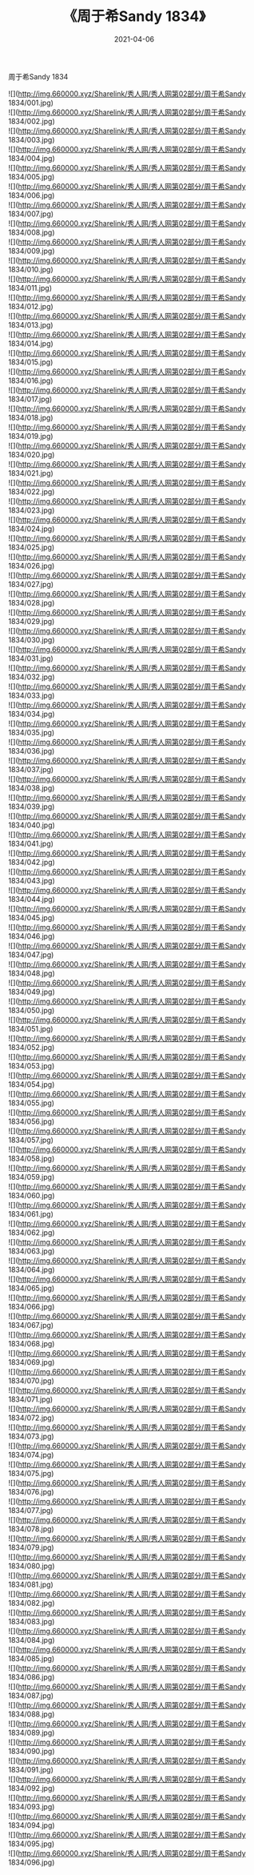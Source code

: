 ﻿---
layout: post
title:  《周于希Sandy 1834》
date:   2021-04-06
img: http://img.660000.xyz/Sharelink/秀人网/秀人网第02部分/周于希Sandy 1834/000.jpg
categories: [美女, 清纯, 唯美]
---

周于希Sandy 1834

  ![](http://img.660000.xyz/Sharelink/秀人网/秀人网第02部分/周于希Sandy 1834/001.jpg) <br> ![](http://img.660000.xyz/Sharelink/秀人网/秀人网第02部分/周于希Sandy 1834/002.jpg) <br> ![](http://img.660000.xyz/Sharelink/秀人网/秀人网第02部分/周于希Sandy 1834/003.jpg) <br> ![](http://img.660000.xyz/Sharelink/秀人网/秀人网第02部分/周于希Sandy 1834/004.jpg) <br> ![](http://img.660000.xyz/Sharelink/秀人网/秀人网第02部分/周于希Sandy 1834/005.jpg) <br> ![](http://img.660000.xyz/Sharelink/秀人网/秀人网第02部分/周于希Sandy 1834/006.jpg) <br> ![](http://img.660000.xyz/Sharelink/秀人网/秀人网第02部分/周于希Sandy 1834/007.jpg) <br> ![](http://img.660000.xyz/Sharelink/秀人网/秀人网第02部分/周于希Sandy 1834/008.jpg) <br> ![](http://img.660000.xyz/Sharelink/秀人网/秀人网第02部分/周于希Sandy 1834/009.jpg) <br> ![](http://img.660000.xyz/Sharelink/秀人网/秀人网第02部分/周于希Sandy 1834/010.jpg) <br> ![](http://img.660000.xyz/Sharelink/秀人网/秀人网第02部分/周于希Sandy 1834/011.jpg) <br> ![](http://img.660000.xyz/Sharelink/秀人网/秀人网第02部分/周于希Sandy 1834/012.jpg) <br> ![](http://img.660000.xyz/Sharelink/秀人网/秀人网第02部分/周于希Sandy 1834/013.jpg) <br> ![](http://img.660000.xyz/Sharelink/秀人网/秀人网第02部分/周于希Sandy 1834/014.jpg) <br> ![](http://img.660000.xyz/Sharelink/秀人网/秀人网第02部分/周于希Sandy 1834/015.jpg) <br> ![](http://img.660000.xyz/Sharelink/秀人网/秀人网第02部分/周于希Sandy 1834/016.jpg) <br> ![](http://img.660000.xyz/Sharelink/秀人网/秀人网第02部分/周于希Sandy 1834/017.jpg) <br> ![](http://img.660000.xyz/Sharelink/秀人网/秀人网第02部分/周于希Sandy 1834/018.jpg) <br> ![](http://img.660000.xyz/Sharelink/秀人网/秀人网第02部分/周于希Sandy 1834/019.jpg) <br> ![](http://img.660000.xyz/Sharelink/秀人网/秀人网第02部分/周于希Sandy 1834/020.jpg) <br> ![](http://img.660000.xyz/Sharelink/秀人网/秀人网第02部分/周于希Sandy 1834/021.jpg) <br> ![](http://img.660000.xyz/Sharelink/秀人网/秀人网第02部分/周于希Sandy 1834/022.jpg) <br> ![](http://img.660000.xyz/Sharelink/秀人网/秀人网第02部分/周于希Sandy 1834/023.jpg) <br> ![](http://img.660000.xyz/Sharelink/秀人网/秀人网第02部分/周于希Sandy 1834/024.jpg) <br> ![](http://img.660000.xyz/Sharelink/秀人网/秀人网第02部分/周于希Sandy 1834/025.jpg) <br> ![](http://img.660000.xyz/Sharelink/秀人网/秀人网第02部分/周于希Sandy 1834/026.jpg) <br> ![](http://img.660000.xyz/Sharelink/秀人网/秀人网第02部分/周于希Sandy 1834/027.jpg) <br> ![](http://img.660000.xyz/Sharelink/秀人网/秀人网第02部分/周于希Sandy 1834/028.jpg) <br> ![](http://img.660000.xyz/Sharelink/秀人网/秀人网第02部分/周于希Sandy 1834/029.jpg) <br> ![](http://img.660000.xyz/Sharelink/秀人网/秀人网第02部分/周于希Sandy 1834/030.jpg) <br> ![](http://img.660000.xyz/Sharelink/秀人网/秀人网第02部分/周于希Sandy 1834/031.jpg) <br> ![](http://img.660000.xyz/Sharelink/秀人网/秀人网第02部分/周于希Sandy 1834/032.jpg) <br> ![](http://img.660000.xyz/Sharelink/秀人网/秀人网第02部分/周于希Sandy 1834/033.jpg) <br> ![](http://img.660000.xyz/Sharelink/秀人网/秀人网第02部分/周于希Sandy 1834/034.jpg) <br> ![](http://img.660000.xyz/Sharelink/秀人网/秀人网第02部分/周于希Sandy 1834/035.jpg) <br> ![](http://img.660000.xyz/Sharelink/秀人网/秀人网第02部分/周于希Sandy 1834/036.jpg) <br> ![](http://img.660000.xyz/Sharelink/秀人网/秀人网第02部分/周于希Sandy 1834/037.jpg) <br> ![](http://img.660000.xyz/Sharelink/秀人网/秀人网第02部分/周于希Sandy 1834/038.jpg) <br> ![](http://img.660000.xyz/Sharelink/秀人网/秀人网第02部分/周于希Sandy 1834/039.jpg) <br> ![](http://img.660000.xyz/Sharelink/秀人网/秀人网第02部分/周于希Sandy 1834/040.jpg) <br> ![](http://img.660000.xyz/Sharelink/秀人网/秀人网第02部分/周于希Sandy 1834/041.jpg) <br> ![](http://img.660000.xyz/Sharelink/秀人网/秀人网第02部分/周于希Sandy 1834/042.jpg) <br> ![](http://img.660000.xyz/Sharelink/秀人网/秀人网第02部分/周于希Sandy 1834/043.jpg) <br> ![](http://img.660000.xyz/Sharelink/秀人网/秀人网第02部分/周于希Sandy 1834/044.jpg) <br> ![](http://img.660000.xyz/Sharelink/秀人网/秀人网第02部分/周于希Sandy 1834/045.jpg) <br> ![](http://img.660000.xyz/Sharelink/秀人网/秀人网第02部分/周于希Sandy 1834/046.jpg) <br> ![](http://img.660000.xyz/Sharelink/秀人网/秀人网第02部分/周于希Sandy 1834/047.jpg) <br> ![](http://img.660000.xyz/Sharelink/秀人网/秀人网第02部分/周于希Sandy 1834/048.jpg) <br> ![](http://img.660000.xyz/Sharelink/秀人网/秀人网第02部分/周于希Sandy 1834/049.jpg) <br> ![](http://img.660000.xyz/Sharelink/秀人网/秀人网第02部分/周于希Sandy 1834/050.jpg) <br> ![](http://img.660000.xyz/Sharelink/秀人网/秀人网第02部分/周于希Sandy 1834/051.jpg) <br> ![](http://img.660000.xyz/Sharelink/秀人网/秀人网第02部分/周于希Sandy 1834/052.jpg) <br> ![](http://img.660000.xyz/Sharelink/秀人网/秀人网第02部分/周于希Sandy 1834/053.jpg) <br> ![](http://img.660000.xyz/Sharelink/秀人网/秀人网第02部分/周于希Sandy 1834/054.jpg) <br> ![](http://img.660000.xyz/Sharelink/秀人网/秀人网第02部分/周于希Sandy 1834/055.jpg) <br> ![](http://img.660000.xyz/Sharelink/秀人网/秀人网第02部分/周于希Sandy 1834/056.jpg) <br> ![](http://img.660000.xyz/Sharelink/秀人网/秀人网第02部分/周于希Sandy 1834/057.jpg) <br> ![](http://img.660000.xyz/Sharelink/秀人网/秀人网第02部分/周于希Sandy 1834/058.jpg) <br> ![](http://img.660000.xyz/Sharelink/秀人网/秀人网第02部分/周于希Sandy 1834/059.jpg) <br> ![](http://img.660000.xyz/Sharelink/秀人网/秀人网第02部分/周于希Sandy 1834/060.jpg) <br> ![](http://img.660000.xyz/Sharelink/秀人网/秀人网第02部分/周于希Sandy 1834/061.jpg) <br> ![](http://img.660000.xyz/Sharelink/秀人网/秀人网第02部分/周于希Sandy 1834/062.jpg) <br> ![](http://img.660000.xyz/Sharelink/秀人网/秀人网第02部分/周于希Sandy 1834/063.jpg) <br> ![](http://img.660000.xyz/Sharelink/秀人网/秀人网第02部分/周于希Sandy 1834/064.jpg) <br> ![](http://img.660000.xyz/Sharelink/秀人网/秀人网第02部分/周于希Sandy 1834/065.jpg) <br> ![](http://img.660000.xyz/Sharelink/秀人网/秀人网第02部分/周于希Sandy 1834/066.jpg) <br> ![](http://img.660000.xyz/Sharelink/秀人网/秀人网第02部分/周于希Sandy 1834/067.jpg) <br> ![](http://img.660000.xyz/Sharelink/秀人网/秀人网第02部分/周于希Sandy 1834/068.jpg) <br> ![](http://img.660000.xyz/Sharelink/秀人网/秀人网第02部分/周于希Sandy 1834/069.jpg) <br> ![](http://img.660000.xyz/Sharelink/秀人网/秀人网第02部分/周于希Sandy 1834/070.jpg) <br> ![](http://img.660000.xyz/Sharelink/秀人网/秀人网第02部分/周于希Sandy 1834/071.jpg) <br> ![](http://img.660000.xyz/Sharelink/秀人网/秀人网第02部分/周于希Sandy 1834/072.jpg) <br> ![](http://img.660000.xyz/Sharelink/秀人网/秀人网第02部分/周于希Sandy 1834/073.jpg) <br> ![](http://img.660000.xyz/Sharelink/秀人网/秀人网第02部分/周于希Sandy 1834/074.jpg) <br> ![](http://img.660000.xyz/Sharelink/秀人网/秀人网第02部分/周于希Sandy 1834/075.jpg) <br> ![](http://img.660000.xyz/Sharelink/秀人网/秀人网第02部分/周于希Sandy 1834/076.jpg) <br> ![](http://img.660000.xyz/Sharelink/秀人网/秀人网第02部分/周于希Sandy 1834/077.jpg) <br> ![](http://img.660000.xyz/Sharelink/秀人网/秀人网第02部分/周于希Sandy 1834/078.jpg) <br> ![](http://img.660000.xyz/Sharelink/秀人网/秀人网第02部分/周于希Sandy 1834/079.jpg) <br> ![](http://img.660000.xyz/Sharelink/秀人网/秀人网第02部分/周于希Sandy 1834/080.jpg) <br> ![](http://img.660000.xyz/Sharelink/秀人网/秀人网第02部分/周于希Sandy 1834/081.jpg) <br> ![](http://img.660000.xyz/Sharelink/秀人网/秀人网第02部分/周于希Sandy 1834/082.jpg) <br> ![](http://img.660000.xyz/Sharelink/秀人网/秀人网第02部分/周于希Sandy 1834/083.jpg) <br> ![](http://img.660000.xyz/Sharelink/秀人网/秀人网第02部分/周于希Sandy 1834/084.jpg) <br> ![](http://img.660000.xyz/Sharelink/秀人网/秀人网第02部分/周于希Sandy 1834/085.jpg) <br> ![](http://img.660000.xyz/Sharelink/秀人网/秀人网第02部分/周于希Sandy 1834/086.jpg) <br> ![](http://img.660000.xyz/Sharelink/秀人网/秀人网第02部分/周于希Sandy 1834/087.jpg) <br> ![](http://img.660000.xyz/Sharelink/秀人网/秀人网第02部分/周于希Sandy 1834/088.jpg) <br> ![](http://img.660000.xyz/Sharelink/秀人网/秀人网第02部分/周于希Sandy 1834/089.jpg) <br> ![](http://img.660000.xyz/Sharelink/秀人网/秀人网第02部分/周于希Sandy 1834/090.jpg) <br> ![](http://img.660000.xyz/Sharelink/秀人网/秀人网第02部分/周于希Sandy 1834/091.jpg) <br> ![](http://img.660000.xyz/Sharelink/秀人网/秀人网第02部分/周于希Sandy 1834/092.jpg) <br> ![](http://img.660000.xyz/Sharelink/秀人网/秀人网第02部分/周于希Sandy 1834/093.jpg) <br> ![](http://img.660000.xyz/Sharelink/秀人网/秀人网第02部分/周于希Sandy 1834/094.jpg) <br> ![](http://img.660000.xyz/Sharelink/秀人网/秀人网第02部分/周于希Sandy 1834/095.jpg) <br> ![](http://img.660000.xyz/Sharelink/秀人网/秀人网第02部分/周于希Sandy 1834/096.jpg) <br>